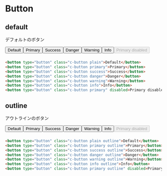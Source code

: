 # Button

## default

デフォルトのボタン

<div class="sample-container">
  <button type="button" class="c-button plain">Default</button>
  <button type="button" class="c-button primary">Primary</button>
  <button type="button" class="c-button success">Success</button>
  <button type="button" class="c-button danger">Danger</button>
  <button type="button" class="c-button warning">Warning</button>
  <button type="button" class="c-button info">Info</button>
  <button type="button" class="c-button primary" disabled>Primary disabled</button>
</div>

```html
<button type="button" class="c-button plain">Default</button>
<button type="button" class="c-button primary">Primary</button>
<button type="button" class="c-button success">Success</button>
<button type="button" class="c-button danger">Danger</button>
<button type="button" class="c-button warning">Warning</button>
<button type="button" class="c-button info">Info</button>
<button type="button" class="c-button primary" disabled>Primary disabled</button>
```

## outline

アウトラインのボタン

<div class="sample-container">
  <button type="button" class="c-button plain outline">Default</button>
  <button type="button" class="c-button primary outline">Primary</button>
  <button type="button" class="c-button success outline">Success</button>
  <button type="button" class="c-button danger outline">Danger</button>
  <button type="button" class="c-button warning outline">Warning</button>
  <button type="button" class="c-button info outline">Info</button>
  <button type="button" class="c-button primary outline" disabled>Primary disabled</button>
</div>

```html
<button type="button" class="c-button plain outline">Default</button>
<button type="button" class="c-button primary outline">Primary</button>
<button type="button" class="c-button success outline">Success</button>
<button type="button" class="c-button danger outline">Danger</button>
<button type="button" class="c-button warning outline">Warning</button>
<button type="button" class="c-button info outline">Info</button>
<button type="button" class="c-button primary outline" disabled>Primary disabled</button>
```

<style lang="scss" scoped>
.sample-container {
  display: flex;
  flex-wrap: wrap;
  .c-button {
    margin-bottom: 0.5rem;
  }
}
</style>
